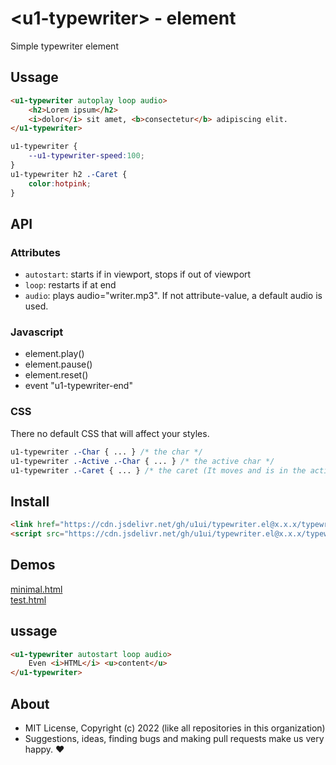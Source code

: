 # &lt;u1-typewriter&gt; - element
Simple typewriter element

## Ussage

```html
<u1-typewriter autoplay loop audio>
    <h2>Lorem ipsum</h2>
    <i>dolor</i> sit amet, <b>consectetur</b> adipiscing elit.
</u1-typewriter>
```

```css
u1-typewriter {
    --u1-typewriter-speed:100;
}
u1-typewriter h2 .-Caret {
    color:hotpink;
}
```

## API

### Attributes

- `autostart`: starts if in viewport, stops if out of viewport  
- `loop`: restarts if at end
- `audio`: plays audio="writer.mp3". If not attribute-value, a default audio is used.

### Javascript

- element.play()
- element.pause()
- element.reset()
- event "u1-typewriter-end"

### CSS

There no default CSS that will affect your styles.

```css
u1-typewriter .-Char { ... } /* the char */
u1-typewriter .-Active .-Char { ... } /* the active char */
u1-typewriter .-Caret { ... } /* the caret (It moves and is in the active char element) */
```

## Install

```html
<link href="https://cdn.jsdelivr.net/gh/u1ui/typewriter.el@x.x.x/typewriter.min.css" rel=stylesheet>
<script src="https://cdn.jsdelivr.net/gh/u1ui/typewriter.el@x.x.x/typewriter.min.js" type=module>
```

## Demos

[minimal.html](http://gcdn.li/u1ui/typewriter.el@main/tests/minimal.html)  
[test.html](http://gcdn.li/u1ui/typewriter.el@main/tests/test.html)  

## ussage

```html
<u1-typewriter autostart loop audio>
    Even <i>HTML</i> <u>content</u>
</u1-typewriter>
```

## About

- MIT License, Copyright (c) 2022 <u1> (like all repositories in this organization) <br>
- Suggestions, ideas, finding bugs and making pull requests make us very happy. ♥
